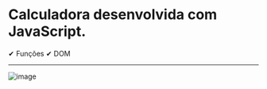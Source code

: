 # Calculadora desenvolvida com JavaScript.

✔ Funções
✔ DOM

<hr>

![image](https://user-images.githubusercontent.com/96630079/184262920-9ba2ccf3-e093-45f5-afc6-dc12b4873fa3.png)


